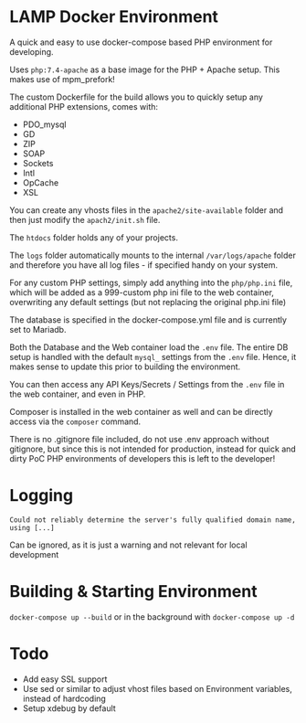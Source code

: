 # LAMP Docker Environment

A quick and easy to use docker-compose based PHP environment for developing.

Uses ```php:7.4-apache``` as a base image for the PHP + Apache setup. This makes use of mpm_prefork!

The custom Dockerfile for the build allows you to quickly setup any additional PHP extensions, comes with:
- PDO_mysql
- GD
- ZIP
- SOAP
- Sockets
- Intl
- OpCache
- XSL

You can create any vhosts files in the ```apache2/site-available``` folder and then just modify the ```apach2/init.sh``` file. 

The ```htdocs``` folder holds any of your projects. 

The ```logs``` folder automatically mounts to the internal ```/var/logs/apache``` folder and therefore you have all log files - if specified handy on your system. 

For any custom PHP settings, simply add anything into the ```php/php.ini``` file, which will be added as a 999-custom php ini file to the web container, overwriting any default settings (but not replacing the original php.ini file)

The database is specified in the docker-compose.yml file and is currently set to Mariadb.

Both the Database and the Web container load the ```.env``` file. The entire DB setup is handled with the default ```mysql_``` settings from the ```.env``` file. Hence, it makes sense to update this prior to building the environment. 

You can then access any API Keys/Secrets / Settings from the ```.env``` file in the web container, and even in PHP.

Composer is installed in the web container as well and can be directly access via the ```composer``` command. 

There is no .gitignore file included, do not use .env approach without gitignore, but since this is not intended for production, instead for quick and dirty PoC PHP environments of developers this is left to the developer!


# Logging
```Could not reliably determine the server's fully qualified domain name, using [...]```

Can be ignored, as it is just a warning and not relevant for local development


# Building & Starting Environment
```docker-compose up --build``` or in the background with ```docker-compose up -d```


# Todo
- Add easy SSL support 
- Use sed or similar to adjust vhost files based on Environment variables, instead of hardcoding
- Setup xdebug by default